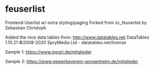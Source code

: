 # feuserlist
Frontend Userlist w/ extra styling/paging
Forked from sc_feuserlist by Sebastian Christoph 

Added the nice data tables from:
http://www.datatables.net
DataTables 1.10.21
©2008-2020 SpryMedia Ltd - datatables.net/license

Sample 1: https://www.mogri.de/mitglieder

Sample 2: https://www.gewerbeverein-gonsenheim.de/mitglieder
